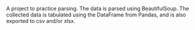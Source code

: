 A project to practice parsing. The data is parsed using BeautifulSoup. The collected data is tabulated using the DataFrame from Pandas, and is also exported to csv and/or xlsx.